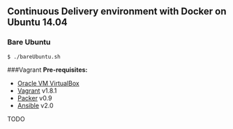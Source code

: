 ## Continuous Delivery environment with Docker on Ubuntu 14.04


### Bare Ubuntu
 `$ ./bareUbuntu.sh`


###Vagrant
**Pre-requisites:**
  * [Oracle VM VirtualBox](http://www.virtualbox.org)
  * [Vagrant](http://www.vagrantup.com) v1.8.1
  * [Packer](http://www.packer.io) v0.9
  * [Ansible](http://docs.ansible.com/intro_installation.html#latest-releases-via-apt-ubuntu) v2.0

 TODO
